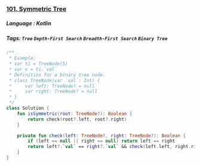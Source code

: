 ### [101. Symmetric Tree](https://leetcode.com/problems/symmetric-tree/?envType=study-plan&id=data-structure-i)

##### Language : Kotlin

##### Tags: `Tree` `Depth-First Search` `Breadth-First Search` `Binary Tree`


```kotlin
/**
 * Example:
 * var ti = TreeNode(5)
 * var v = ti.`val`
 * Definition for a binary tree node.
 * class TreeNode(var `val`: Int) {
 *     var left: TreeNode? = null
 *     var right: TreeNode? = null
 * }
 */
class Solution {
    fun isSymmetric(root: TreeNode?): Boolean {
        return check(root?.left, root?.right)
    }

    private fun check(left: TreeNode?, right: TreeNode?): Boolean {
        if (left == null || right == null) return left == right
        return left?.`val` == right?.`val` && check(left.left, right.right) && check(left.right, right.left)
    }
}
```

